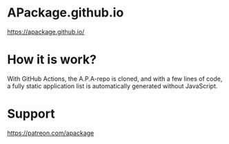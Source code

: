 # APackage.github.io
https://apackage.github.io/

# How it is work?
With GitHub Actions, the A.P.A-repo is cloned, and with a few lines of code, a fully static application list is automatically generated without JavaScript.

# Support
https://patreon.com/apackage
